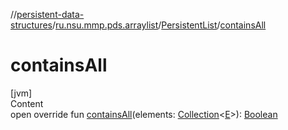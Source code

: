 //[persistent-data-structures](../../index.md)/[ru.nsu.mmp.pds.arraylist](../index.md)/[PersistentList](index.md)/[containsAll](contains-all.md)



# containsAll  
[jvm]  
Content  
open override fun [containsAll](contains-all.md)(elements: [Collection](https://kotlinlang.org/api/latest/jvm/stdlib/kotlin.collections/-collection/index.html)<[E](index.md)>): [Boolean](https://kotlinlang.org/api/latest/jvm/stdlib/kotlin/-boolean/index.html)  



